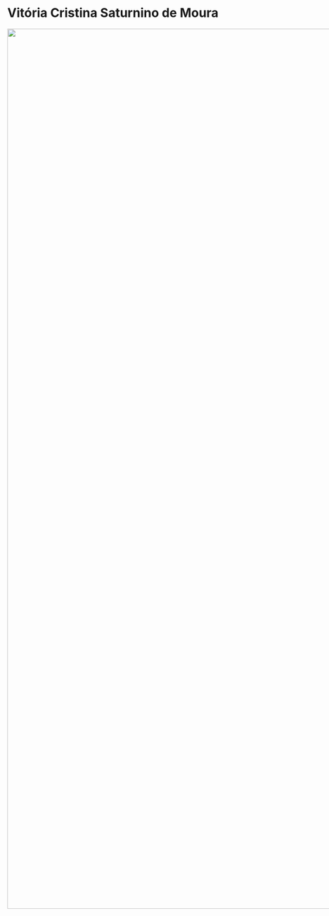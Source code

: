 # Vitória Cristina Saturnino de Moura

<div style="display: flex; align-items: flex-start;">
    <div>
        <img src="https://github.com/user-attachments/assets/44f9dde4-ad75-4472-a1a5-d153887fb787" width=2000>
    </div>
    <div style="margin-left: 20px;">
        <p align="justify">
            <h1> :star: Introdução</h1>
            Tenho 24 anos e sou natural do interior de São Paulo. Atualmente, sou estudante de Análise e Desenvolvimento de Sistemas na FATEC São José dos Campos - Prof. Jessen Vidal, onde iniciei minha graduação em 2021.
            
            Minha trajetória profissional começou em uma área completamente diferente: antes de entrar no mundo da tecnologia, me formei em um curso Técnico em Recursos Humanos e trabalhei por dois anos como jovem aprendiz no setor administrativo de uma rede de supermercados. Durante esse período, participei de capacitações oferecidas pelo CIEE, que me proporcionaram uma nova visão sobre as oportunidades do mercado e despertaram meu interesse pela área de tecnologia — com a qual eu nunca havia tido muito contato, já que cresci em uma área rural sem acesso à internet ou a computadores. Na época, eu havia aprendido apenas o básico necessário para realizar minhas atividades como auxiliar administrativo.
            
            Após o fim do contrato de aprendizagem, decidi me desafiar e iniciei um curso técnico de desenvolvimento de sistemas na ETEC de Caçapava. No entanto, com a chegada da pandemia, precisei abandonar os estudos, pois, infelizmente, não conseguiria acompanhar as aulas remotas, já que ainda não tinha acesso à internet ainda nesta época.
            
            Mesmo com esse revés, o interesse pela área permaneceu, e com o apoio do meu marido, que é Engenheiro de Software, voltei a estudar por conta própria e, em 2021, consegui ingressar na FATEC, onde continuo expandindo meus conhecimentos em tecnologia.
            
            Minha primeira experiência profissional na área de tecnologia se iniciou em um estágio na empresa Quero Educação, onde atuei no suporte técnico para resolver problemas enfrentados por alunos que haviam adquirido bolsas de estudo por meio do site Quero Bolsa. Durante esse período, fui responsável por escrever e executar scripts em Ruby on Rails para solucionar diversas questões no ambiente de produção. Além disso, desenvolvi novas funcionalidades para tornar o trabalho dos atendentes mais autônomo, utilizando tecnologias como Vue no front-end e Ruby ou Elixir no back-end, sempre garantindo boas práticas de desenvolvimento, como clean code e testes de software.
            
            Após um ano e quatro meses no suporte, tive a oportunidade de participar de um processo seletivo interno para uma vaga de estágio como desenvolvedora full stack. Durante seis meses, trabalhei em projetos que envolviam a migração do WhatsApp on-premises para a API do WhatsApp Cloud e também participei da implementação de um ambiente multi-tenant no banco de dados, além da adaptação de outros serviços para dar suporte a esse ambiente. Em junho de 2024, fui efetivada como desenvolvedora de software, mas, infelizmente, após dois meses, fui impactada por um layoff na empresa. Atualmente, estou em busca de novas oportunidades profissionais na área.
        </p>
    </div>
</div>

## Contatos
* [Github](https://github.com/vitoriasaturnino)
* [LinkedIn](https://www.linkedin.com/in/vit%C3%B3ria-cristina-saturnino-de-moura-6393391b0/)
* [E-mail](mailto:vim.saturnino@gmail.com)

<!-- ## Meus Principais Conhecimentos
Apresente seus principais conhecimentos. Foque nos conhecimentos que possui maior domínio e que deseja desenvolver durante sua carreira. por exemplo: 
Sou apaixonado por desenvolvimento back-end, mas também possuo amplo conhecimento em
tecnologias voltadas ao desenvolvimento front-end. Entre todos meus conhecimentos, se
destacam:
* Java
* Python
* Spring Framework
* SQL
* Docker
* Vue.js
* HTML
* JavaScript
* TypeScript
* CSS -->

## Meus Projetos
<div id="projetos" text-align="center">

| Ano/Semestre | Descrição | Parceiro Acadêmico | Informações |
|:---:|:---:|:---:|:---:|
| 2022.1 | Website de gerenciamento de contas de água e energia | Tecsus | [API 2022.1](api_2022_1.md) |
